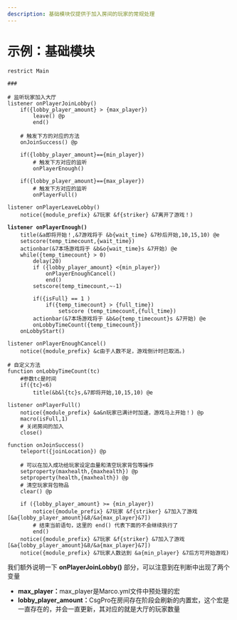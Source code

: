 ```yaml
---
description: 基础模块仅提供于加入房间的玩家的常规处理
---
```


# 示例：基础模块

<pre><code>restrict Main

###

# 监听玩家加入大厅
listener onPlayerJoinLobby()
    if({lobby_player_amount} > {max_player})
        leave() @p
        end()
    
    # 触发下方的对应的方法
    onJoinSuccess() @p

    if({lobby_player_amount}=={min_player})
        # 触发下方对应的监听
        onPlayerEnough()
    
    if({lobby_player_amount}=={max_player})
        # 触发下方对应的监听
        onPlayerFull()
        
listener onPlayerLeaveLobby()
    notice({module_prefix} &#x26;7玩家 &#x26;f{striker} &#x26;7离开了游戏！)
    
<strong>listener onPlayerEnough()
</strong>    title(&#x26;a即将开始！,&#x26;7游戏将于 &#x26;b{wait_time} &#x26;7秒后开始,10,15,10) @e
    setscore(temp_timecount,{wait_time})
    actionbar(&#x26;7本场游戏将于 &#x26;b&#x26;o{wait_time}s &#x26;7开始) @e
    while({temp_timecount} > 0)
        delay(20)
        if ({lobby_player_amount} &#x3C;{min_player})
            onPlayerEnoughCancel()
            end()
        setscore(temp_timecount,~-1)
        
        if({isFull} == 1 )
            if({temp_timecount} > {full_time})
                setscore (temp_timecount,{full_time})
        actionbar(&#x26;7本场游戏将于 &#x26;b&#x26;o{temp_timecount}s &#x26;7开始) @e
        onLobbyTimeCount({temp_timecount})
    onLobbyStart()

listener onPlayerEnoughCancel()
    notice({module_prefix} &#x26;c由于人数不足，游戏倒计时已取消。)

# 自定义方法
function onLobbyTimeCount(tc)
    #参数tc是时间
    if({tc}&#x3C;6)
        title(&#x26;b&#x26;l{tc}s,&#x26;7即将开始,10,15,10) @e

listener onPlayerFull()
    notice({module_prefix} &#x26;a&#x26;n玩家已满计时加速，游戏马上开始！) @p
    macro(isFull,1)
    # 关闭房间的加入
    close()

function onJoinSuccess()
    teleport({joinLocation}) @p
    
    # 可以在加入成功给玩家设定血量和清空玩家背包等操作
    setproperty(maxhealth,{maxhealth}) @p
    setproperty(health,{maxhealth}) @p
    # 清空玩家背包物品
    clear() @p

    if ({lobby_player_amount} >= {min_player})
        notice({module_prefix} &#x26;7玩家 &#x26;f{striker} &#x26;7加入了游戏 [&#x26;a{lobby_player_amount}&#x26;8/&#x26;a{max_player}&#x26;7])
        # 结束当前语句，这里的 end() 代表下面的不会继续执行了
        end()
    notice({module_prefix} &#x26;7玩家 &#x26;f{striker} &#x26;7加入了游戏 [&#x26;a{lobby_player_amount}&#x26;8/&#x26;a{max_player}&#x26;7])
    notice({module_prefix} &#x26;7玩家人数达到 &#x26;a{min_player} &#x26;7后方可开始游戏)
</code></pre>

我们额外说明一下 **onPlayerJoinLobby()** 部分，可以注意到在判断中出现了两个变量

* **max\_player：**&#x6D;ax\_player是Marco.yml文件中预处理的宏
* **lobby\_player\_amount：**&#x43;sgPro在房间存在阶段会刷新的内置宏，这个宏是一直存在的，并会一直更新，其对应的就是大厅的玩家数量

